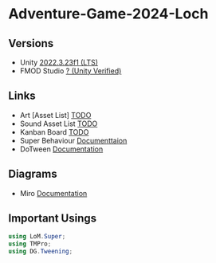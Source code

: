 # Adventure-Game-2024-Loch

## Versions
- Unity [2022.3.23f1 (LTS)](unityhub://2022.3.23f1/dbb3f7c5b5c6)
- FMOD Studio [ ? (Unity Verified)](https://www.fmod.com/download)

## Links
- Art [Asset List]  [TODO](TODO)
- Sound Asset List [TODO](TODO)
- Kanban Board [TODO](TODO)
- Super Behaviour [Documenttaion](https://superbehaviour.lom.li/api/index.html)
- DoTween [Documentation](https://dotween.demigiant.com/documentation.php)

## Diagrams
- Miro [Documentation](https://miro.com/app/board/uXjVKY_xCzo=/?share_link_id=326002641749)


## Important Usings
```csharp
using LoM.Super;
using TMPro;
using DG.Tweening;
```

